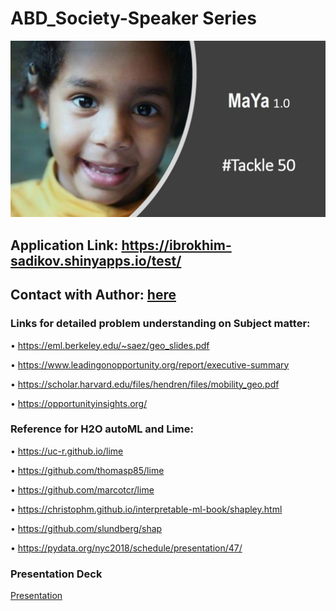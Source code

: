 # ABD_Society-Speaker Series

![.](https://github.com/Ibrokhimsadikov/ABD_Society/blob/master/Maya.JPG)


## Application Link: https://ibrokhim-sadikov.shinyapps.io/test/

## Contact with Author: [here](https://www.linkedin.com/in/abe-sadikov-27b449179)



### Links for detailed problem understanding on Subject matter:
• https://eml.berkeley.edu/~saez/geo_slides.pdf

• https://www.leadingonopportunity.org/report/executive-summary

• https://scholar.harvard.edu/files/hendren/files/mobility_geo.pdf

• https://opportunityinsights.org/



### Reference for H2O autoML and Lime:
• https://uc-r.github.io/lime

• https://github.com/thomasp85/lime

• https://github.com/marcotcr/lime

• https://christophm.github.io/interpretable-ml-book/shapley.html

• https://github.com/slundberg/shap

• https://pydata.org/nyc2018/schedule/presentation/47/

### Presentation Deck 
[Presentation](https://github.com/Ibrokhimsadikov/ABD_Society/blob/master/Queen_City_Hack_webinar.pdf)
